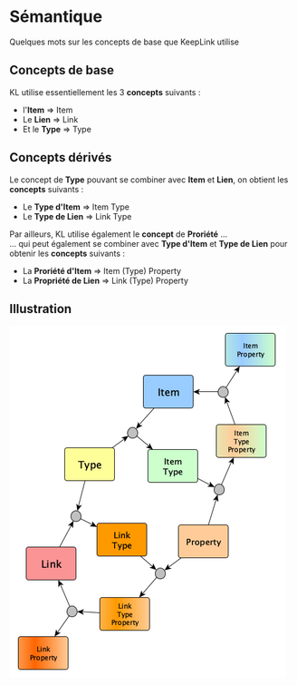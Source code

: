 Sémantique
==

Quelques mots sur les concepts de base que KeepLink utilise

Concepts de base
-
KL utilise essentiellement les 3 __concepts__ suivants : 
* l'__Item__ => Item
* Le __Lien__ => Link
* Et le __Type__ => Type

Concepts dérivés
-
Le concept de __Type__ pouvant se combiner avec __Item__ et __Lien__, on obtient les __concepts__  suivants : 
* Le __Type d'Item__ => Item Type
* Le __Type de Lien__ => Link Type


Par ailleurs, KL utilise également le __concept__ de __Proriété__ ...   
... qui peut également se combiner avec __Type d'Item__ et __Type de Lien__ pour obtenir les __concepts__ suivants :
* La __Proriété d'Item__ => Item (Type) Property
* La __Propriété de Lien__ => Link (Type) Property

Illustration
-
![ConceptModel](https://github.com/iPlumb3r/KeepLink/blob/master/images/ConceptualModel%40KeepLink.png)
